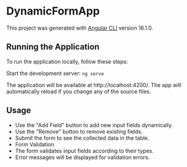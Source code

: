 # DynamicFormApp

This project was generated with [Angular CLI](https://github.com/angular/angular-cli) version 16.1.0.

## Running the Application
To run the application locally, follow these steps:

Start the development server:
`ng serve`

The application will be available at http://localhost:4200/. The app will automatically reload if you change any of the source files.

## Usage
- Use the "Add Field" button to add new input fields dynamically.
- Use the "Remove" button to remove existing fields.
- Submit the form to see the collected data in the table.
- Form Validation
- The form validates input fields according to their types.
- Error messages will be displayed for validation errors.
